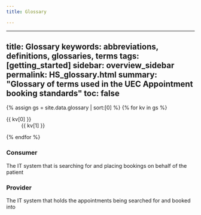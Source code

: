 ```yaml
---
title: Glossary

---
```

---
title: Glossary
keywords: abbreviations, definitions, glossaries, terms
tags: [getting_started]
sidebar: overview_sidebar
permalink: HS_glossary.html
summary: "Glossary of terms used in the UEC Appointment booking standards"
toc: false
---

<div>
{% assign gs = site.data.glossary | sort:[0] %}
{% for kv in gs %}
<dl>
  <dt>{{ kv[0] }}</dt>
  <dd>{{ kv[1] }}</dd>
</dl>
{% endfor %}
</div>




### Consumer
The IT system that is searching for and placing bookings on behalf of the patient 

### Provider
The IT system that holds the appointments being searched for and booked into 
